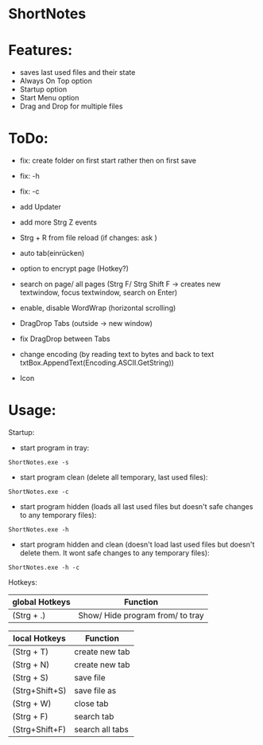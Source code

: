 # ShortNotes


# Features:
- saves last used files and their state
- Always On Top option
- Startup option
- Start Menu option
- Drag and Drop for multiple files


# ToDo:

- fix: create folder on first start rather then on first save
- fix: -h
- fix: -c

- add Updater
- add more Strg Z events
- Strg + R from file reload (if changes: ask )
- auto tab(einrücken)
- option to encrypt page (Hotkey?)
- search on page/ all pages (Strg F/ Strg Shift F -> creates new textwindow, focus textwindow, search on Enter)
- enable, disable WordWrap (horizontal scrolling)
- DragDrop Tabs (outside -> new window)
- fix DragDrop between Tabs
- change encoding (by reading text to bytes and back to text txtBox.AppendText(Encoding.ASCII.GetString))
- Icon


# Usage:

Startup:
- start program in tray:

`ShortNotes.exe -s`
- start program clean (delete all temporary, last used files):

`ShortNotes.exe -c`
- start program hidden (loads all last used files but doesn't safe changes to any temporary files):

`ShortNotes.exe -h`
- start program hidden and clean (doesn't load last used files but doesn't delete them. It wont safe changes to any temporary files):

`ShortNotes.exe -h -c`


Hotkeys:

global Hotkeys | Function
-------------- | ---------------
(Strg + .)     | Show/ Hide program from/ to tray


local Hotkeys  | Function
-------------- | --------------
(Strg + T)	   | create new tab
(Strg + N)	   | create new tab
(Strg + S)	   | save file
(Strg+Shift+S) | save file as
(Strg + W)	   | close tab
(Strg + F)	   | search tab
(Strg+Shift+F) | search all tabs



